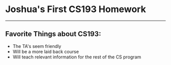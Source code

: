 # Joshua's First CS193 Homework
---
## Favorite Things about CS193:
- The TA's seem friendly
- Will be a more laid back course
- Will teach relevant information for the rest of the CS program
